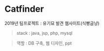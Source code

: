 # Catfinder
2019년 팀프로젝트 : 유기묘 발견 웹사이트(식빵굽냥)
> stack : java, jsp, php, mysql

> 역할 : DB 구축, 웹 디자인, ppt
